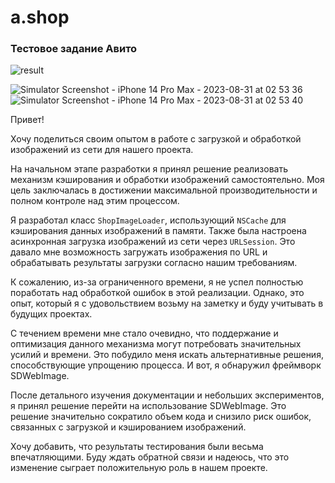 # a.shop

### Тестовое задание Авито

![result](https://github.com/Salakhoff/a.shop/assets/137751906/a4dbae44-b4e4-4301-b2cd-ecca716b53b8)


![Simulator Screenshot - iPhone 14 Pro Max - 2023-08-31 at 02 53 36](https://github.com/Salakhoff/a.shop/assets/137751906/c9213351-70f3-4c2f-8470-2d376ec1da06)
![Simulator Screenshot - iPhone 14 Pro Max - 2023-08-31 at 02 53 40](https://github.com/Salakhoff/a.shop/assets/137751906/825f26df-e8b3-4971-b77f-54396809bd38)

Привет!

Хочу поделиться своим опытом в работе с загрузкой и обработкой изображений из сети для нашего проекта.

На начальном этапе разработки я принял решение реализовать механизм кэширования и обработки изображений самостоятельно. 
Моя цель заключалась в достижении максимальной производительности и полном контроле над этим процессом.

Я разработал класс `ShopImageLoader`, использующий `NSCache` для кэширования данных изображений в памяти. 
Также была настроена асинхронная загрузка изображений из сети через `URLSession`. 
Это давало мне возможность загружать изображения по URL и обрабатывать результаты загрузки согласно нашим требованиям.

К сожалению, из-за ограниченного времени, я не успел полностью поработать над обработкой ошибок в этой реализации. 
Однако, это опыт, который я с удовольствием возьму на заметку и буду учитывать в будущих проектах.

С течением времени мне стало очевидно, что поддержание и оптимизация данного механизма могут потребовать значительных усилий и времени. 
Это побудило меня искать альтернативные решения, способствующие упрощению процесса. И вот, я обнаружил фреймворк SDWebImage.

После детального изучения документации и небольших экспериментов, я принял решение перейти на использование SDWebImage. 
Это решение значительно сократило объем кода и снизило риск ошибок, связанных с загрузкой и кэшированием изображений.

Хочу добавить, что результаты тестирования были весьма впечатляющими.
Буду ждать обратной связи и надеюсь, что это изменение сыграет положительную роль в нашем проекте.





